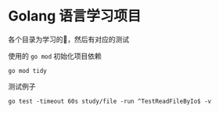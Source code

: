 # Golang 语言学习项目

各个目录为学习的🌰，然后有对应的测试

使用的 `go mod` 初始化项目依赖

```shell
go mod tidy
```

测试例子

```shell
go test -timeout 60s study/file -run ^TestReadFileByIo$ -v
```